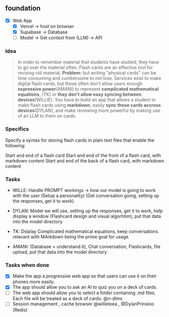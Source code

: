 
## foundation 

- [x] Web App
  - [x] Vercel -> host on browser
  - [x] Supabase -> Database 
  - [ ] Model -> Get context from (LLM) -> API

### Idea 

> In order to remember material that students have studied, they have to go over the material often.
> Flash cards are an effective tool for revising old material, **Problem:** but writing "physical cards" can be time consuming and cumbersome to not lose.
> Services exist to make digital flash cards, but these often don't allow users enough **expressive power**(AMANI) to represent **complicated mathematical equations**, (TK)
> or **they don't allow easy syncing between devices**(WILLIE).
> You have to build an app that allows a student to make flash cards using **markdown**, easily **sync these cards accross devices**(DYLAN), and make reviewing more powerful by 
> making use of an LLM to them on cards.

### Specifics


Specify a syntax for storing flash cards in plain text files that enable the following:

  Start and end of a flash card
  Start and end of the front of a flash card, with markdown content
  Start and end of the back of a flash card, with markdown content


### Tasks

- WILLE: Handle PROMPT workings -> how our model is going to work with the user (Setup a personality)  (Get conversation going, setting up the responses, get it to work)

- DYLAN: Model we will use, setting up the responses, get it to work, help display a window (Flashcard design and visual algorhtim), put that data into the model directory

- TK: Dsiplay Complicated mathematical equations, keep conversations relevant with MArkdown being the prime goal for usage
  
- AMANI: (Database + understand it), Chat conversation, Flashcards, file upload, put that data into the model directory


### Tasks when done 
 
- [x] Make the app a progressive web app so that users can use it on their phones more easily. <!-- Install as a webapp -->
- [x] The app should allow you to ask an AI to quiz you on a deck of cards. <!-- Gamefication and LLM can do easy :)  -->
- [ ] The web app should allow you to select a folder containing .md files. Each file will be treated as a deck of cards. <!-- Supabase --> @n-dlms
- [ ] Session management , cache browser @willieloea , @DylanPrinsloo (Redis)
